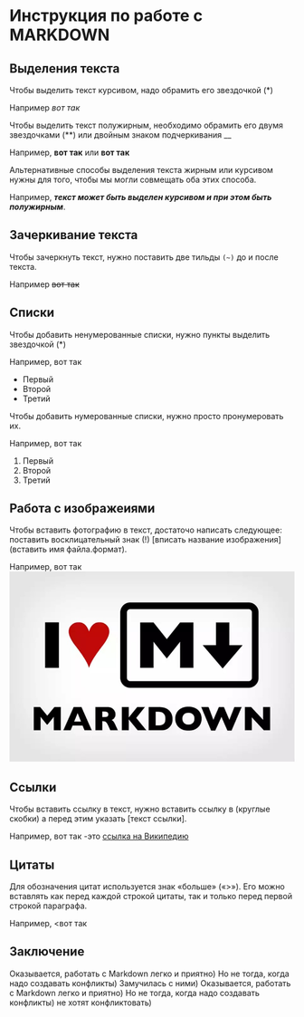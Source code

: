 # Инструкция по работе с MARKDOWN

## Выделения текста
Чтобы выделить текст курсивом, надо обрамить его звездочкой (*) 

Например *вот так*

Чтобы выделить текст полужирным, необходимо обрамить его двумя звездочками (**) или двойным знаком подчеркивания __  

Например, **вот так** или __вот так__

Альтернативные способы выделения текста жирным или курсивом нужны для того, чтобы мы могли совмещать оба этих способа. 

Например, __*текст может быть выделен курсивом и при этом быть *полужирным**__.

## Зачеркивание текста


Чтобы зачеркнуть текст, нужно поставить две тильды `(~)` до и после текста.

Например ~~вот так~~

## Списки
Чтобы добавить ненумерованные списки, нужно пункты выделить звездочкой (*) 

Например, вот так
* Первый
* Второй
* Третий

Чтобы добавить нумерованные списки, нужно просто пронумеровать их.

 Например, вот так
1. Первый
2. Второй
3. Третий


## Работа с изображеиями

Чтобы вставить фотографию в текст, достаточо написать следующее: поставить восклицательный знак (!) [вписать название изображения](вставить имя файла.формат). 

Например, вот так ![Я люблю Маркдаун](VxEWCglu4Dc.jpg)

## Ссылки

Чтобы вставить ссылку в текст, нужно вставить ссылку в (круглые скобки) а перед этим указать [текст ссылки]. 

Например, вот так -это [ссылка на Википедию](https://ru.wikipedia.org/wiki/Markdown)


## Цитаты

Для обозначения цитат используется знак «больше» («>»). Его можно вставлять как перед каждой строкой цитаты, так и только перед первой строкой параграфа. 

Например, <вот так


## Заключениe

Оказывается, работать с Markdown легко и приятно) Но не тогда, когда надо создавать конфликты) Замучилась с ними)
Оказывается, работать с Markdown легко и приятно) Но не тогда, когда надо создавать конфликты) не хотят конфликтовать)
